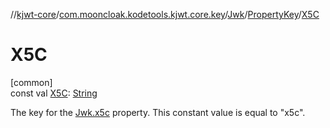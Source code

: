 //[kjwt-core](../../../../index.md)/[com.mooncloak.kodetools.kjwt.core.key](../../index.md)/[Jwk](../index.md)/[PropertyKey](index.md)/[X5C](-x5-c.md)

# X5C

[common]\
const val [X5C](-x5-c.md): [String](https://kotlinlang.org/api/latest/jvm/stdlib/kotlin/-string/index.html)

The key for the [Jwk.x5c](../x5c.md) property. This constant value is equal to &quot;x5c&quot;.
